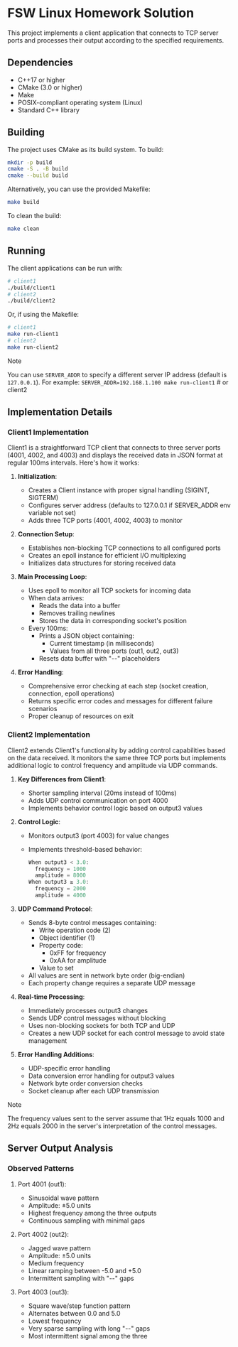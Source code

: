 # FSW Linux Homework Solution

This project implements a client application that connects to TCP server ports and processes their output according to the specified requirements.

## Dependencies

- C++17 or higher
- CMake (3.0 or higher)
- Make
- POSIX-compliant operating system (Linux)
- Standard C++ library

## Building

The project uses CMake as its build system. To build:

```bash
mkdir -p build
cmake -S . -B build
cmake --build build
```

Alternatively, you can use the provided Makefile:

```bash
make build
```

To clean the build:

```bash
make clean
```

## Running

The client applications can be run with:

```bash
# client1
./build/client1
# client2
./build/client2
```

Or, if using the Makefile:

```bash
# client1
make run-client1
# client2
make run-client2
```

> [!NOTE]
> You can use `SERVER_ADDR` to specify a different server IP address (default is `127.0.0.1`).
> For example:
> `SERVER_ADDR=192.168.1.100 make run-client1` # or client2

## Implementation Details

### Client1 Implementation

Client1 is a straightforward TCP client that connects to three server ports (4001, 4002, and 4003) and displays the received data in JSON format at regular 100ms intervals. Here's how it works:

1. **Initialization**:
   - Creates a Client instance with proper signal handling (SIGINT, SIGTERM)
   - Configures server address (defaults to 127.0.0.1 if SERVER_ADDR env variable not set)
   - Adds three TCP ports (4001, 4002, 4003) to monitor

2. **Connection Setup**:
   - Establishes non-blocking TCP connections to all configured ports
   - Creates an epoll instance for efficient I/O multiplexing
   - Initializes data structures for storing received data

3. **Main Processing Loop**:
   - Uses epoll to monitor all TCP sockets for incoming data
   - When data arrives:
     - Reads the data into a buffer
     - Removes trailing newlines
     - Stores the data in corresponding socket's position
   - Every 100ms:
     - Prints a JSON object containing:
       - Current timestamp (in milliseconds)
       - Values from all three ports (out1, out2, out3)
     - Resets data buffer with "--" placeholders

4. **Error Handling**:
   - Comprehensive error checking at each step (socket creation, connection, epoll operations)
   - Returns specific error codes and messages for different failure scenarios
   - Proper cleanup of resources on exit

### Client2 Implementation

Client2 extends Client1's functionality by adding control capabilities based on the data received. It monitors the same three TCP ports but implements additional logic to control frequency and amplitude via UDP commands.

1. **Key Differences from Client1**:
   - Shorter sampling interval (20ms instead of 100ms)
   - Adds UDP control communication on port 4000
   - Implements behavior control logic based on output3 values

2. **Control Logic**:
   - Monitors output3 (port 4003) for value changes
   - Implements threshold-based behavior:

     ```cpp
     When output3 < 3.0:
       frequency = 1000
       amplitude = 8000
     When output3 ≥ 3.0:
       frequency = 2000
       amplitude = 4000
     ```

3. **UDP Command Protocol**:
   - Sends 8-byte control messages containing:
     - Write operation code (2)
     - Object identifier (1)
     - Property code:
       - 0xFF for frequency
       - 0xAA for amplitude
     - Value to set
   - All values are sent in network byte order (big-endian)
   - Each property change requires a separate UDP message

4. **Real-time Processing**:
   - Immediately processes output3 changes
   - Sends UDP control messages without blocking
   - Uses non-blocking sockets for both TCP and UDP
   - Creates a new UDP socket for each control message to avoid state management

5. **Error Handling Additions**:
   - UDP-specific error handling
   - Data conversion error handling for output3 values
   - Network byte order conversion checks
   - Socket cleanup after each UDP transmission

> [!NOTE]
> The frequency values sent to the server assume that 1Hz equals 1000 and 2Hz equals 2000 in the server's interpretation of the control messages.

## Server Output Analysis

### Observed Patterns

1. Port 4001 (out1):
   - Sinusoidal wave pattern
   - Amplitude: ±5.0 units
   - Highest frequency among the three outputs
   - Continuous sampling with minimal gaps

2. Port 4002 (out2):
   - Jagged wave pattern
   - Amplitude: ±5.0 units
   - Medium frequency
   - Linear ramping between -5.0 and +5.0
   - Intermittent sampling with "--" gaps

3. Port 4003 (out3):
   - Square wave/step function pattern
   - Alternates between 0.0 and 5.0
   - Lowest frequency
   - Very sparse sampling with long "--" gaps
   - Most intermittent signal among the three
